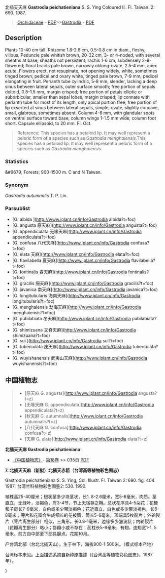 北插天天麻 **Gastrodia peichatieniana** S. S. Ying Coloured Ill. Fl. Taiwan. 2: 690. 1987.

> [Orchidaceae](http://www.iplant.cn/info/Orchidaceae?t=foc) - [PDF](http://www.iplant.cn/foc/pdf/Orchidaceae.pdf)>>[Gastrodia](http://www.iplant.cn/info/Gastrodia?t=foc) - [PDF](http://www.iplant.cn/foc/pdf/Gastrodia.pdf)

## Description

Plants 10-40 cm tall. Rhizome 1.8-2.6 cm, 0.5-0.8 cm in diam., fleshy, villous. Peduncle pale whitish brown, 20-32 cm, 3- or 4-noded, with several sheaths at base; sheaths not persistent; rachis 1-6 cm, subdensely 2-8-flowered; floral bracts pale brown, narrowly oblong-ovate, 2.5-4 mm, apex acute. Flowers erect, not resupinate, not opening widely, white, sometimes tinged brown; pedicel and ovary white, tinged pale brown, 7-9 mm; pedicel elongating in fruit. Perianth tube cylindric, 5-8 mm, slender, lacking a deep sinus between lateral sepals, outer surface smooth; free portion of sepals deltoid, 0.8-1.5 mm, margin crisped; free portion of petals elliptic or suborbicular, smaller than sepal lobes, margin crisped; lip connate with perianth tube for most of its length, only apical portion free; free portion of lip exserted at sinus between lateral sepals, simple, ovate, slightly concave, small, glabrous, sometimes absent. Column 4-6 mm, with glandular spots on ventral surface toward base; column wings 1-1.5 mm wide; column foot short. Capsule ellipsoid, to 20 mm. Fl. Oct.

> Reference: 
> This species has a petaloid lip. It may well represent a peloric form of a species such as *Gastrodia menghaiensis*.This species has a petaloid lip. It may well represent a peloric form of a species such as *Gastrodia menghaiensis*.

### Statistics
&amp;#9679; Forests; 900-1500 m. C and N Taiwan.

### Synonym
*Gastrodia autumnalis* T. P. Lin.

### Parsublist

* [G.  albida  ](http://www.iplant.cn/info/Gastrodia albida?t=foc)
* [G.  angusta  原天麻](http://www.iplant.cn/info/Gastrodia angusta?t=foc)
* [G.  appendiculata  无喙天麻](http://www.iplant.cn/info/Gastrodia appendiculata?t=foc)
* [G.  confusa  八代天麻](http://www.iplant.cn/info/Gastrodia confusa?t=foc)
* [G.  elata  天麻](http://www.iplant.cn/info/Gastrodia elata?t=foc)
* [G.  flavilabella  夏天麻](http://www.iplant.cn/info/Gastrodia flavilabella?t=foc)
* [G.  fontinalis  春天麻](http://www.iplant.cn/info/Gastrodia fontinalis?t=foc)
* [G.  gracilis  细天麻](http://www.iplant.cn/info/Gastrodia gracilis?t=foc)
* [G.  javanica  南天麻](http://www.iplant.cn/info/Gastrodia javanica?t=foc)
* [G.  longitubularis  海南天麻](http://www.iplant.cn/info/Gastrodia longitubularis?t=foc)
* [G.  menghaiensis  勐海天麻](http://www.iplant.cn/info/Gastrodia menghaiensis?t=foc)
* [G.  pubilabiata  冬天麻](http://www.iplant.cn/info/Gastrodia pubilabiata?t=foc)
* [G.  shimizuana  叉脊天麻](http://www.iplant.cn/info/Gastrodia shimizuana?t=foc)
* [G.  sui  ](http://www.iplant.cn/info/Gastrodia sui?t=foc)
* [G.  tuberculata  疣天麻](http://www.iplant.cn/info/Gastrodia tuberculata?t=foc)
* [G.  wuyishanensis  武夷山天麻](http://www.iplant.cn/info/Gastrodia wuyishanensis?t=foc)

## 中国植物志

> * [原天麻  G.  angusta](http://www.iplant.cn/info/Gastrodia angusta?t=z)
> * [无喙天麻  G.  appendiculata](http://www.iplant.cn/info/Gastrodia appendiculata?t=z)
> * [秋天麻  G.  autumnalis](http://www.iplant.cn/info/Gastrodia autumnalis?t=z)
> * [八代天麻  G.  confusa](http://www.iplant.cn/info/Gastrodia confusa?t=z)
> * [天麻  G.  elata](http://www.iplant.cn/info/Gastrodia elata?t=z)

**北插天天麻 Gastrodia peichatieniana**

* [《中国植物志》](http://www.iplant.cn/frps)- [第18卷](http://www.iplant.cn/frps/vol/18) >> 035页 [PDF](http://www.iplant.cn/frps/pdf/18/035a.pdf)

**7. 北插天天麻（新拟）北插天赤箭（台湾高等植物彩色图志）**

Gastrodia peichatieniana S. S. Ying, Col. Illustr. Fl. Taiwan 2: 690. fig. 404. 1987; 台湾兰科植物彩色图鉴2: 530. 1990.

植株高25-40厘米；根状茎多少块茎状，长1. 8-2.6厘米，宽5-8毫米，肉质。茎直立，无绿叶，淡褐色，有3-4节，节上无宿存之鞘。总状花序具4-5朵花；花梗和子房长7-9毫米，白色或多少带淡褐色；花近直立，白色或多少带淡褐色，长6-8毫米；萼片和花瓣合生成细长的花被筒，筒长5-6毫米，顶端具5枚裂片；外轮裂片（萼片离生部分）相似，三角形，长0.8-1毫米，边缘多少皱波状；内轮裂片（花瓣离生部分）略小；唇瓣小或不存在；蕊柱长5-6毫米，有翅，连翅宽1-1. 5毫米，前方自中部至下部具腺点。花期10月。

产台湾北部（台北北插天山）。生于林下，海拔900-1 500米。（模式标本产地）

台湾标本未见。上面描述系摘自新种原描述（《台湾高等植物彩色图志》，1987年）。

}
